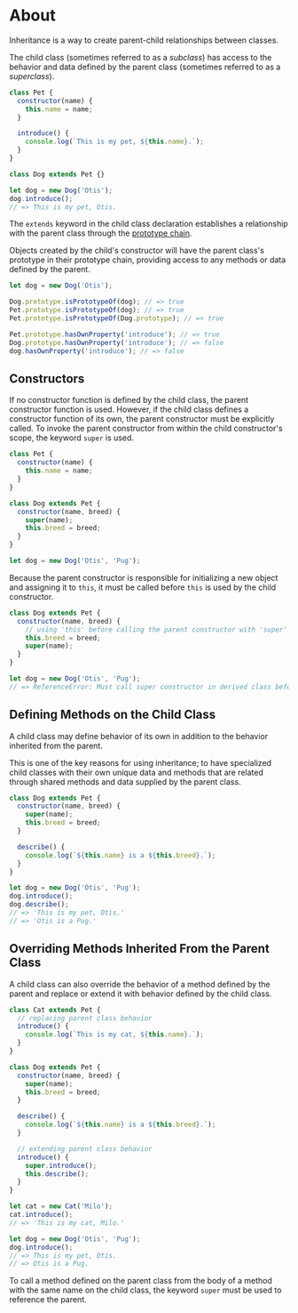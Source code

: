 # About

Inheritance is a way to create parent-child relationships between classes.

The child class (sometimes referred to as a _subclass_) has access to the behavior and data defined by the parent class (sometimes referred to as a _superclass_).

```javascript
class Pet {
  constructor(name) {
    this.name = name;
  }

  introduce() {
    console.log(`This is my pet, ${this.name}.`);
  }
}

class Dog extends Pet {}

let dog = new Dog('Otis');
dog.introduce();
// => This is my pet, Otis.
```

The `extends` keyword in the child class declaration establishes a relationship with the parent class through the [prototype chain][prototype-chain].

Objects created by the child's constructor will have the parent class's prototype in their prototype chain, providing access to any methods or data defined by the parent.

```javascript
let dog = new Dog('Otis');

Dog.prototype.isPrototypeOf(dog); // => true
Pet.prototype.isPrototypeOf(dog); // => true
Pet.prototype.isPrototypeOf(Dog.prototype); // => true

Pet.prototype.hasOwnProperty('introduce'); // => true
Dog.prototype.hasOwnProperty('introduce'); // => false
dog.hasOwnProperty('introduce'); // => false
```

## Constructors

If no constructor function is defined by the child class, the parent constructor function is used.
However, if the child class defines a constructor function of its own, the parent constructor must be explicitly called.
To invoke the parent constructor from within the child constructor's scope, the keyword `super` is used.

```javascript
class Pet {
  constructor(name) {
    this.name = name;
  }
}

class Dog extends Pet {
  constructor(name, breed) {
    super(name);
    this.breed = breed;
  }
}

let dog = new Dog('Otis', 'Pug');
```

Because the parent constructor is responsible for initializing a new object and assigning it to `this`, it must be called before `this` is used by the child constructor.

```javascript
class Dog extends Pet {
  constructor(name, breed) {
    // using 'this' before calling the parent constructor with 'super'
    this.breed = breed;
    super(name);
  }
}

let dog = new Dog('Otis', 'Pug');
// => ReferenceError: Must call super constructor in derived class before accessing 'this'...
```

## Defining Methods on the Child Class

A child class may define behavior of its own in addition to the behavior inherited from the parent.

This is one of the key reasons for using inheritance; to have specialized child classes with their own unique data and methods that are related through shared methods and data supplied by the parent class.

```javascript
class Dog extends Pet {
  constructor(name, breed) {
    super(name);
    this.breed = breed;
  }

  describe() {
    console.log(`${this.name} is a ${this.breed}.`);
  }
}

let dog = new Dog('Otis', 'Pug');
dog.introduce();
dog.describe();
// => 'This is my pet, Otis.'
// => 'Otis is a Pug.'
```

## Overriding Methods Inherited From the Parent Class

A child class can also override the behavior of a method defined by the parent and replace or extend it with behavior defined by the child class.

```javascript
class Cat extends Pet {
  // replacing parent class behavior
  introduce() {
    console.log(`This is my cat, ${this.name}.`);
  }
}

class Dog extends Pet {
  constructor(name, breed) {
    super(name);
    this.breed = breed;
  }

  describe() {
    console.log(`${this.name} is a ${this.breed}.`);
  }

  // extending parent class behavior
  introduce() {
    super.introduce();
    this.describe();
  }
}

let cat = new Cat('Milo');
cat.introduce();
// => 'This is my cat, Milo.'

let dog = new Dog('Otis', 'Pug');
dog.introduce();
// => This is my pet, Otis.
// => Otis is a Pug.
```

To call a method defined on the parent class from the body of a method with the same name on the child class, the keyword `super` must be used to reference the parent.

[prototype-chain]: https://developer.mozilla.org/en-US/docs/Web/JavaScript/Inheritance_and_the_prototype_chain
